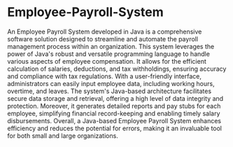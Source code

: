 # Employee-Payroll-System
An Employee Payroll System developed in Java is a comprehensive software solution designed to streamline and automate the payroll management process within an organization. This system leverages the power of Java's robust and versatile programming language to handle various aspects of employee compensation. It allows for the efficient calculation of salaries, deductions, and tax withholdings, ensuring accuracy and compliance with tax regulations. With a user-friendly interface, administrators can easily input employee data, including working hours, overtime, and leaves. The system's Java-based architecture facilitates secure data storage and retrieval, offering a high level of data integrity and protection. Moreover, it generates detailed reports and pay stubs for each employee, simplifying financial record-keeping and enabling timely salary disbursements. Overall, a Java-based Employee Payroll System enhances efficiency and reduces the potential for errors, making it an invaluable tool for both small and large organizations.





